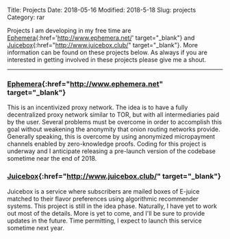 Title: Projects
Date: 2018-05-16
Modified: 2018-5-18
Slug: projects
Category: rar

Projects I am developing in my free time are [Ephemera]('Ephemera'){:href='http://www.ephemera.net/' target="_blank"} and [Juicebox]('Juicebox'){:href="http://www.juicebox.club/" target="_blank"}. More information can be found on these projects below. As always if you are interested in getting involved in these projects please give me a shout.

---

### [Ephemera]('Ephemera'){:href="http://www.ephemera.net" target="_blank"}

This is an incentivized proxy network. The idea is to have a fully decentralized proxy network similar to TOR, but with all intermediaries paid by the user. Several problems must be overcome in order to accomplish this goal without weakening the anonymity that onion routing networks provide. Generally speaking, this is overcome by using anonymized micropayment channels enabled by zero-knowledge proofs. Coding for this project is underway and I anticipate releasing a pre-launch version of the codebase sometime near the end of 2018. 


### [Juicebox]('Juicebox'){:href="http://www.juicebox.club/" target="_blank"}

Juicebox is a service where subscribers are mailed boxes of E-juice matched to their flavor preferences using algorithmic recommender systems. This project is still in the idea phase. Naturally, I have yet to work out most of the details. More is yet to come, and I'll be sure to provide updates in the future. Time permitting, I expect to launch this service sometime next year.